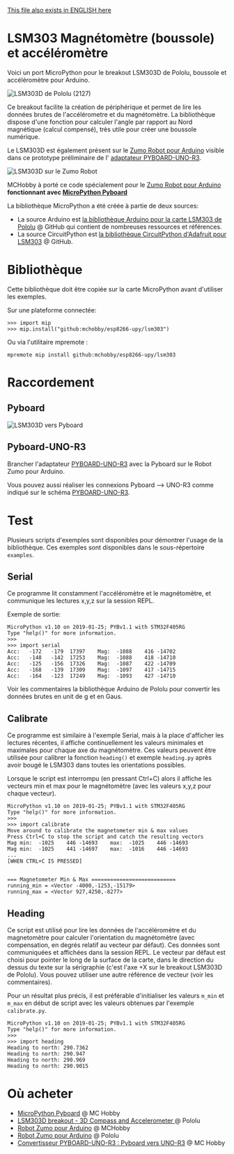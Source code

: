 [This file also exists in ENGLISH here](readme_ENG.md)

# LSM303 Magnétomètre (boussole) et accéléromètre

Voici un port MicroPython pour le breakout LSM303D de Pololu, boussole et accéléromètre pour Arduino.

![LSM303D de Pololu (2127)](docs/_static/LSM303D-pololu.jpg)

Ce breakout facilite la création de périphérique et permet de lire les données brutes de l'accélérometre et du magnétomètre. La bibliothèque dispose d'une fonction pour calculer l'angle par rapport au Nord magnétique (calcul compensé), très utile pour créer une boussole numérique.

Le LSM303D est également présent sur le [Zumo Robot pour Arduino](https://shop.mchobby.be/fr/prototypage-robotique-roue/448-robot-zumo-pour-arduino-assemble-moteurs-3232100004481-pololu.html) visible dans ce prototype préliminaire de l' [adaptateur PYBOARD-UNO-R3](https://github.com/mchobby/pyboard-driver/tree/master/UNO-R3).

![LSM303D sur le Zumo Robot](docs/_static/LSM303D-zumo-robot.jpg)

MCHobby à porté ce code spécialement pour le [Zumo Robot pour Arduino](https://shop.mchobby.be/fr/prototypage-robotique-roue/448-robot-zumo-pour-arduino-assemble-moteurs-3232100004481-pololu.html) **fonctionnant avec [MicroPython Pyboard](https://shop.mchobby.be/fr/micropython/570-micropython-pyboard-3232100005709.html)**

La bibliothèque MicroPython a été créée à partie de deux sources:
* La source Arduino est [la bibliothèque Arduino pour la carte LSM303 de Pololu](https://github.com/pololu/lsm303-arduino) @ GitHub qui contient de nombreuses ressources et références.
* La source CircuitPython est [la bibliothèque CircuitPython d'Adafruit pour LSM303](https://github.com/adafruit/Adafruit_CircuitPython_LSM303_Accel) @ GitHub.

# Bibliothèque

Cette bibliothèque doit être copiée sur la carte MicroPython avant d'utiliser les exemples.

Sur une plateforme connectée:

```
>>> import mip
>>> mip.install("github:mchobby/esp8266-upy/lsm303")
```

Ou via l'utilitaire mpremote :

```
mpremote mip install github:mchobby/esp8266-upy/lsm303
```

# Raccordement

## Pyboard

![LSM303D vers Pyboard](docs/_static/lsm303d-to-pyboard.jpg)

## Pyboard-UNO-R3

Brancher l'adaptateur [PYBOARD-UNO-R3](https://github.com/mchobby/pyboard-driver/tree/master/UNO-R3) avec la Pyboard sur le Robot Zumo pour Arduino.

Vous pouvez aussi réaliser les connexions Pyboard --> UNO-R3 comme indiqué sur le schéma [PYBOARD-UNO-R3](https://github.com/mchobby/pyboard-driver/tree/master/UNO-R3).

# Test

Plusieurs scripts d'exemples sont disponibles pour démontrer l'usage de la bibliothèque. Ces exemples sont disponibles dans le sous-répertoire `examples`.

## Serial

Ce programme lit constamment l'accéléromètre et le magnétomètre, et communique les lectures x,y,z sur la session REPL.

Exemple de sortie:
```
MicroPython v1.10 on 2019-01-25; PYBv1.1 with STM32F405RG
Type "help()" for more information.
>>>
>>> import serial
Acc:   -172   -179  17397    Mag:  -1088    416 -14702
Acc:   -148   -142  17253    Mag:  -1088    418 -14710
Acc:   -125   -156  17326    Mag:  -1087    422 -14709
Acc:   -168   -139  17309    Mag:  -1097    417 -14715
Acc:   -164   -123  17249    Mag:  -1093    427 -14710

```

Voir les commentaires la bibliothèque Arduino de Pololu pour convertir les données brutes en unit de g et en Gaus.

## Calibrate

Ce programme est similaire à l'exemple Serial, mais à la place d'afficher les lectures récentes, il affiche continuellement les valeurs minimales et maximales pour chaque axe du magnétomètre. Ces valeurs peuvent être utilisée pour calibrer la fonction `heading()` et exemple `heading.py` après avoir bougé le LSM303 dans toutes les orientations possibles.

Lorsque le script est interrompu (en pressant Ctrl+C) alors il affiche les vecteurs min et max pour le magnétomètre (avec les valeurs x,y,z pour chaque vecteur).
```
MicroPython v1.10 on 2019-01-25; PYBv1.1 with STM32F405RG
Type "help()" for more information.
>>>
>>> import calibrate
Move around to calibrate the magnetometer min & max values
Press Ctrl+C to stop the script and catch the resulting vectors
Mag min:  -1025    446 -14693    max:  -1025    446 -14693
Mag min:  -1025    441 -14697    max:  -1016    446 -14693
...
[WHEN CTRL+C IS PRESSED]


=== Magnetometer Min & Max ===========================
running_min = <Vector -4000,-1253,-15179>
running_max = <Vector 927,4250,-8277>
```

## Heading
Ce script est utilisé pour lire les données de l'accéléromètre et du magnetomètre pour calculer l'orientation du magnétomètre (avec compensation, en degrés relatif au vecteur par défaut). Ces données sont communiquées et affichées dans la session REPL. Le vecteur par défaut est choisi pour pointer le long de la surface de la carte, dans le direction du dessus du texte sur la sérigraphie (c'est l'axe +X sur le breakout LSM303D de Pololu). Vous pouvez utiliser une autre référence de vecteur (voir les commentaires).

Pour un résultat plus précis, il est préférable d'initialiser les valeurs `m_min` et `m_max` en début de script avec les valeurs obtenues par l'exemple `calibrate.py`.

```
MicroPython v1.10 on 2019-01-25; PYBv1.1 with STM32F405RG
Type "help()" for more information.
>>>
>>> import heading
Heading to north: 290.7362
Heading to north: 290.947
Heading to north: 290.969
Heading to north: 290.9015
```
# Où acheter

* [MicroPython Pyboard](https://shop.mchobby.be/fr/micropython/766-micro-python-pyboard-lite-accelerometre-3232100007666.html) @ MC Hobby
* [LSM303D breakout - 3D Compass and Accelerometer ](https://www.pololu.com/product/2127) @ Pololu
* [Robot Zumo pour Arduino](https://shop.mchobby.be/fr/prototypage-robotique-roue/448-robot-zumo-pour-arduino-assemble-moteurs-3232100004481-pololu.html) @ MCHobby
* [Robot Zumo pour Arduino](https://www.pololu.com/product/2510) @ Pololu
* [Convertisseur PYBOARD-UNO-R3 : Pyboard vers UNO-R3](https://shop.mchobby.be/fr/nouveaute/1745-adaptateur-pyboard-vers-uno-r3-extra-3232100017450.html) @ MC Hobby
